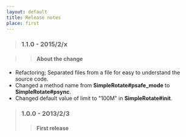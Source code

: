 ```yaml
---
layout: default
title: Release notes
place: first
---
```

> ### 1.1.0 - 2015/2/x

>> #### About the change
- Refactoring; Separated files from a file for easy to understand the source code.
- Changed a method name from **SimpleRotate#psafe_mode** to **SimpleRotate#psync**.
- Changed default value of limit to "100M" in **SimpleRotate#init**.

> ### 1.0.0 - 2013/2/3
>> #### First release
